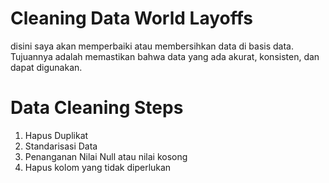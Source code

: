 # Cleaning Data World Layoffs
disini saya akan memperbaiki atau membersihkan data di basis data. Tujuannya adalah memastikan bahwa data yang ada akurat, konsisten, dan dapat digunakan.

# Data Cleaning Steps
1. Hapus Duplikat
2. Standarisasi Data
3. Penanganan Nilai Null atau nilai kosong
4. Hapus kolom yang tidak diperlukan
